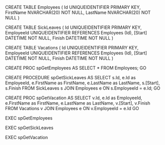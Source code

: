 CREATE TABLE Employees
(
    Id UNIQUEIDENTIFIER PRIMARY KEY,
	FirstName NVARCHAR(20) NOT NULL,
	LastName NVARCHAR(20) NOT NULL
)

CREATE TABLE SickLeaves
(
	Id UNIQUEIDENTIFIER PRIMARY KEY,
	EmployeeId UNIQUEIDENTIFIER REFERENCES Employees (Id),
	[Start] DATETIME NOT NULL,
	Finish DATETIME NOT NULL
)

CREATE TABLE Vacations
(
	Id UNIQUEIDENTIFIER PRIMARY KEY,
	EmployeeId UNIQUEIDENTIFIER REFERENCES Employees (Id),
	[Start] DATETIME NOT NULL,
	Finish DATETIME NOT NULL
)

CREATE PROC spGetEmployees
AS
	SELECT * FROM Employees; 
GO

CREATE PROCEDURE spGetSickLeaves
AS
	SELECT s.Id, e.Id as EmployeeId, e.FirstName as FirstName, e.LastName as LastName, s.[Start], s.Finish FROM SickLeaves s
	JOIN Employees e ON s.EmployeeId = e.Id;
GO

CREATE PROC spGetVacation
AS
	SELECT v.Id, e.Id as EmployeeId, e.FirstName as FirstName, e.LastName as LastName, v.[Start], v.Finish FROM Vacations v
		JOIN Employees e ON v.EmployeeId = e.Id
GO

EXEC spGetEmployees

EXEC spGetSickLeaves

EXEC spGetVacation
